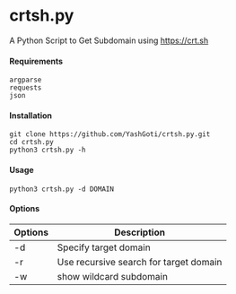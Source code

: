 # crtsh.py
A Python Script to Get Subdomain using https://crt.sh

#### Requirements
```
argparse
requests
json
```

#### Installation
```
git clone https://github.com/YashGoti/crtsh.py.git
cd crtsh.py
python3 crtsh.py -h
```

#### Usage
```
python3 crtsh.py -d DOMAIN
```

#### Options
|Options|Description|
|-|-|
|-d|Specify target domain|
|-r|Use recursive search for target domain|
|-w|show wildcard subdomain|
